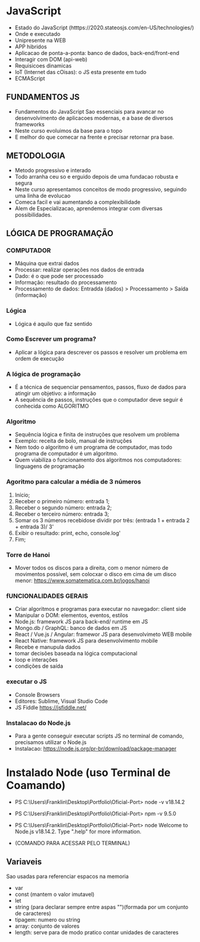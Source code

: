 # JavaScript

- Estado do JavaScript (htttps://2020.stateosjs.com/en-US/technologies/)
- Onde e executado
- Unipresente na WEB
- APP hibridos
- Aplicacao de ponta-a-ponta: banco de dados, back-end/front-end
- Interagir com DOM (api-web)
- Requisicoes dinamicas
- IoT (Internet das cOisas): o JS esta presente em tudo
- ECMAScript

## FUNDAMENTOS JS

- Fundamentos do JavaScript Sao essenciais para avancar no desenvolvimento de aplicacoes modernas, e a base de diversos frameworks
- Neste curso evoluimos da base para o topo
- E melhor do que comecar na frente e precisar retornar pra base.

## METODOLOGIA

- Metodo progressivo e interado
- Todo arranha ceu so e erguido depois de uma fundacao robusta e segura
- Neste curso apresentamos conceitos de modo progressivo, seguindo uma linha de evolucao
- Comeca facil e vai aumentando a complexibilidade
- Alem de Especializacao, aprendemos integrar com diversas possibilidades.

## LÓGICA  DE PROGRAMAÇÃO

### COMPUTADOR

- Máquina que extrai dados
- Processar: realizar operações nos dados de entrada
- Dado: é o que pode ser processado
- Informação: resultado do processamento
- Processamento de dados: Entradda (dados) > Processamento > Saída (informação)

### Lógica

- Lógica é aquilo que faz sentido

### Como Escrever um programa?

- Aplicar a lógica para descrever os passos e resolver um problema em  ordem de execução 

### A lógica de programação 

- É  a técnica de sequenciar pensamentos, passos, fluxo de dados para atingir um objetivo: a informação
- A sequência de passos, instruções que o computador deve seguir é conhecida como ALGORITMO 

### Algoritmo

- Sequência lógica e finita de instruções que resolvem um problema
- Exemplo: receita de bolo, manual de instruções
- Nem todo o algoritmo é um programa de computador, mas todo programa de computador é um algoritmo.
- Quem viabiliza o funcionamento dos algoritmos nos computadores: linguagens de programação

### Agoritmo para calcular a média de 3 números 

1. Início;
2. Receber o primeiro número: entrada 1;
3. Receber o segundo número: entrada 2;
4. Receber o terceiro número: entrada 3;
5. Somar os 3 números recebidose dividir por três: (entrada 1 + entrada 2 + entrada 3)/ 3'
6. Exibir o resultado: print, echo, console.log'
7. Fim;

### Torre de Hanoi

- Mover todos os discos para a direita, com o menor número de movimentos possível, sem colocxar o disco em cima de um disco menor: https://www.somatematica.com.br/jogos/hanoi

### fUNCIONALIDADES GERAIS

- Criar algoritmos e programas para executar no navegador: client side
- Manipular o DOM: elementos, eventos, estilos
- Node.js: framework JS para back-end/ runtime em JS
- Mongo.db / GraphQL: banco de dados em JS
- React / Vue.js / Angular: framewor JS para desenvolvimeto WEB mobile
- React Native: framework JS para desenvolvimento mobile
- Recebe e manupula dados
- tomar decisões baseada na lógica computacional
- loop e interações
- condições de saída

### executar o JS

- Console Browsers
- Editores: Sublime, Visual Studio Code
- JS Fiddle https://jsfiddle.net/
### Instalacao do Node.js

- Para a gente conseguir executar scripts JS no terminal de comando, precisamos utilizar o Node.js
- Instalacao: https://node.js.org/pr-br/download/package-manager 
# Instalado Node (uso Terminal de Coamando)

- PS C:\Users\Franklin\Desktop\Portfolio\Oficial-Port> node -v
v18.14.2

- PS C:\Users\Franklin\Desktop\Portfolio\Oficial-Port> npm -v
9.5.0

- PS C:\Users\Franklin\Desktop\Portfolio\Oficial-Port> node
Welcome to Node.js v18.14.2.
Type ".help" for more information.
- (COMANDO PARA ACESSAR PELO TERMINAL)

## Variaveis

Sao usadas para referenciar espacos na memoria

- var
- const (mantem o valor imutavel)
- let
- string (para declarar sempre entre aspas "")(formada por um conjunto de caracteres)
- tipagem: numero ou string
- array: conjunto de valores
- length: serve para de modo pratico contar unidades de caracteres
